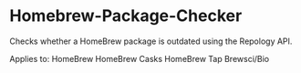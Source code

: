 # Homebrew-Package-Checker
Checks whether a HomeBrew package is outdated using the Repology API.


Applies to:
HomeBrew
HomeBrew Casks
HomeBrew Tap Brewsci/Bio
